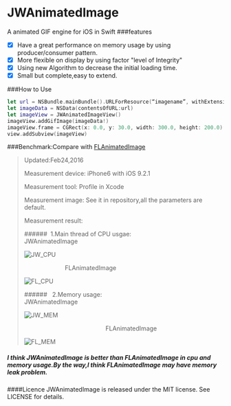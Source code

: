 # JWAnimatedImage
A animated GIF engine for iOS in Swift 
###features
- [x] Have a great performance on memory usage by using producer/consumer pattern.
- [x] More flexible on display by using factor "level of Integrity" 
- [x] Using new Algorithm to decrease the initial loading time.
- [x] Small but complete,easy to extend.

###How to Use
```swift
let url = NSBundle.mainBundle().URLForResource(“imagename”, withExtension: "gif")!
let imageData = NSData(contentsOfURL:url)
let imageView = JWAnimatedImageView()
imageView.addGifImage(imageData!)
imageView.frame = CGRect(x: 0.0, y: 30.0, width: 300.0, height: 200.0)
view.addSubview(imageView)
```
###Benchmark:Compare with [FLAnimatedImage](https://github.com/Flipboard/FLAnimatedImage)
> Updated:Feb24,2016<p>
> Measurement device:&nbsp;iPhone6 with iOS 9.2.1<p>
> Measurement tool:&nbsp;Profile in Xcode<p>
> Measurement image:&nbsp;See it in repository,all the parameters are default.<p>
> Measurement result:<p>
######&nbsp;&nbsp;1.Main thread of CPU usgae:
 &nbsp; &nbsp; &nbsp; &nbsp; &nbsp; &nbsp; &nbsp; &nbsp; &nbsp; &nbsp; &nbsp; &nbsp;
 JWAnimatedImage<p>
![JW_CPU](https://raw.githubusercontent.com/wangjwchn/JWAnimatedImage/master/BenchmarkPicture/JW_CPU.png)<p>
  &nbsp; &nbsp; &nbsp; &nbsp; &nbsp; &nbsp; &nbsp; &nbsp; &nbsp; &nbsp; &nbsp; &nbsp;
 FLAnimatedImage<p>
![FL_CPU](https://raw.githubusercontent.com/wangjwchn/JWAnimatedImage/master/BenchmarkPicture/FL_CPU.png)<p>
######&nbsp;&nbsp; 2.Memory usage:
 &nbsp; &nbsp; &nbsp; &nbsp; &nbsp; &nbsp; &nbsp; &nbsp; &nbsp; &nbsp; &nbsp; &nbsp;
 &nbsp; &nbsp; &nbsp; &nbsp; &nbsp; &nbsp; &nbsp; &nbsp; &nbsp; &nbsp; &nbsp; &nbsp;
 JWAnimatedImage<p>
![JW_MEM](https://raw.githubusercontent.com/wangjwchn/JWAnimatedImage/master/BenchmarkPicture/JW_MEM.png)<p>
 &nbsp; &nbsp; &nbsp; &nbsp; &nbsp; &nbsp; &nbsp; &nbsp; &nbsp; &nbsp; &nbsp; &nbsp;
 &nbsp; &nbsp; &nbsp; &nbsp; &nbsp; &nbsp; &nbsp; &nbsp; &nbsp; &nbsp; &nbsp; &nbsp;
 FLAnimatedImage<p>
![FL_MEM](https://raw.githubusercontent.com/wangjwchn/JWAnimatedImage/master/BenchmarkPicture/FL_MEM.png)<p>
##### I think JWAnimatedImage is better than FLAnimatedImage in cpu and memory usage.By the way,I think FLAnimatedImage may have memory leak problem.<p>

####Licence
	JWAnimatedImage is released under the MIT license. See LICENSE for details.
